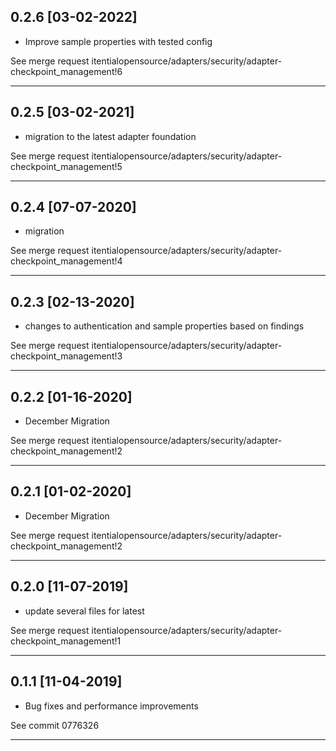 
## 0.2.6 [03-02-2022]

* Improve sample properties with tested config

See merge request itentialopensource/adapters/security/adapter-checkpoint_management!6

---

## 0.2.5 [03-02-2021]

* migration to the latest adapter foundation

See merge request itentialopensource/adapters/security/adapter-checkpoint_management!5

---

## 0.2.4 [07-07-2020]

* migration

See merge request itentialopensource/adapters/security/adapter-checkpoint_management!4

---

## 0.2.3 [02-13-2020]

* changes to authentication and sample properties based on findings

See merge request itentialopensource/adapters/security/adapter-checkpoint_management!3

---

## 0.2.2 [01-16-2020]

* December Migration

See merge request itentialopensource/adapters/security/adapter-checkpoint_management!2

---

## 0.2.1 [01-02-2020]

* December Migration

See merge request itentialopensource/adapters/security/adapter-checkpoint_management!2

---

## 0.2.0 [11-07-2019]

* update several files for latest

See merge request itentialopensource/adapters/security/adapter-checkpoint_management!1

---

## 0.1.1 [11-04-2019]

* Bug fixes and performance improvements

See commit 0776326

---
